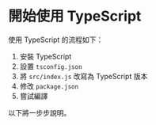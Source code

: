 # 開始使用 TypeScript

使用 TypeScript 的流程如下：

1. 安裝 TypeScript
2. 設置 `tsconfig.json`
3. 將 `src/index.js` 改寫為 TypeScript 版本
4. 修改 `package.json`
5. 嘗試編譯

以下將一步步說明。

